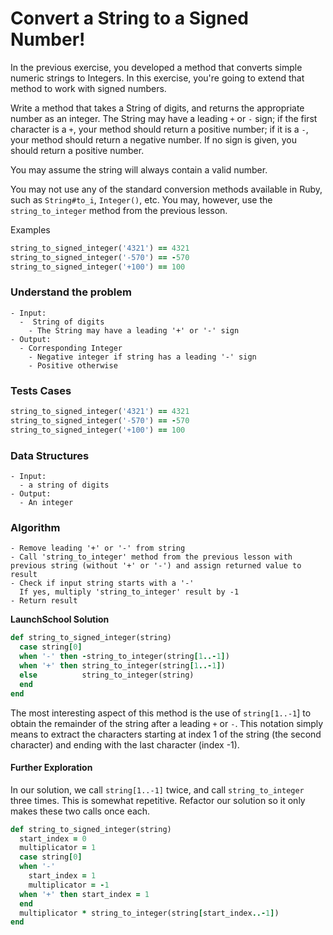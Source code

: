 # Convert a String to a Signed Number!

In the previous exercise, you developed a method that converts simple numeric strings to Integers. In this exercise, you're going to extend that method to work with signed numbers.

Write a method that takes a String of digits, and returns the appropriate number as an integer. The String may have a leading `+` or `-` sign; if the first character is a `+`, your method should return a positive number; if it is a `-`, your method should return a negative number. If no sign is given, you should return a positive number.

You may assume the string will always contain a valid number.

You may not use any of the standard conversion methods available in Ruby, such as `String#to_i`, `Integer()`, etc. You may, however, use the `string_to_integer` method from the previous lesson.

Examples

```ruby
string_to_signed_integer('4321') == 4321
string_to_signed_integer('-570') == -570
string_to_signed_integer('+100') == 100
```



### Understand the problem

```
- Input:
  -  String of digits
    - The String may have a leading '+' or '-' sign
- Output:
  - Corresponding Integer
    - Negative integer if string has a leading '-' sign
    - Positive otherwise
```

### Tests Cases

```ruby
string_to_signed_integer('4321') == 4321
string_to_signed_integer('-570') == -570
string_to_signed_integer('+100') == 100
```

### Data Structures

```
- Input:
  - a string of digits
- Output:
  - An integer
```

### Algorithm

```
- Remove leading '+' or '-' from string
- Call 'string_to_integer' method from the previous lesson with previous string (without '+' or '-') and assign returned value to result
- Check if input string starts with a '-'
  If yes, multiply 'string_to_integer' result by -1
- Return result
```



**LaunchSchool Solution**

```ruby
def string_to_signed_integer(string)
  case string[0]
  when '-' then -string_to_integer(string[1..-1])
  when '+' then string_to_integer(string[1..-1])
  else          string_to_integer(string)
  end
end
```

The most interesting aspect of this method is the use of `string[1..-1`] to obtain the remainder of the string after a leading `+` or `-`. This notation simply means to extract the characters starting at index 1 of the string (the second character) and ending with the last character (index -1).



#### Further Exploration

In our solution, we call `string[1..-1]` twice, and call `string_to_integer` three times. This is somewhat repetitive. Refactor our solution so it only makes these two calls once each.

```ruby
def string_to_signed_integer(string)
  start_index = 0
  multiplicator = 1
  case string[0]
  when '-'
    start_index = 1
    multiplicator = -1
  when '+' then start_index = 1
  end
  multiplicator * string_to_integer(string[start_index..-1])
end
```

